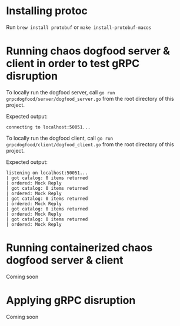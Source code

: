 # Installing protoc

Run `brew install protobuf` or `make install-protobuf-macos`

# Running chaos dogfood server & client in order to test gRPC disruption

To locally run the dogfood server, call `go run grpcdogfood/server/dogfood_server.go` from the root directory of this project.

Expected output:
```
connecting to localhost:50051...
```

To locally run the dogfood client, call `go run grpcdogfood/client/dogfood_client.go` from the root directory of this project.

Expected output:
```
listening on localhost:50051...
| got catalog: 0 items returned
| ordered: Mock Reply
| got catalog: 0 items returned
| ordered: Mock Reply
| got catalog: 0 items returned
| ordered: Mock Reply
| got catalog: 0 items returned
| ordered: Mock Reply
| got catalog: 0 items returned
| ordered: Mock Reply
```

# Running containerized chaos dogfood server & client
Coming soon

# Applying gRPC disruption
Coming soon
